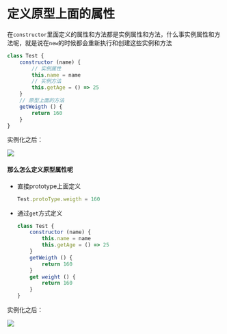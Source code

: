 # 定义原型上面的属性

在`constructor`里面定义的属性和方法都是实例属性和方法，什么事实例属性和方法呢，就是说在`new`的时候都会重新执行和创建这些实例和方法

```javascript
class Test {
    constructor (name) {
        // 实例属性
        this.name = name
        // 实例方法
        this.getAge = () => 25
    }
    // 原型上面的方法
    getWeigth () {
        return 160
    }
}
```

实例化之后：

![](https://shadow.hfcui.com/blog/screely-1545396838875.png)

#### 那么怎么定义原型属性呢

-   直接prototype上面定义
    
    ```javascript
    Test.protoType.weigth = 160
    ```
    
-   通过`get`方式定义
    
    ```javascript
    class Test {
        constructor (name) {
            this.name = name
            this.getAge = () => 25
        }
        getWeigth () {
            return 160
        }
        get weight () {
            return 160
        }
    }
    ```
    

实例化之后：

![](https://shadow.hfcui.com/blog/screely-1545397701529.png)
